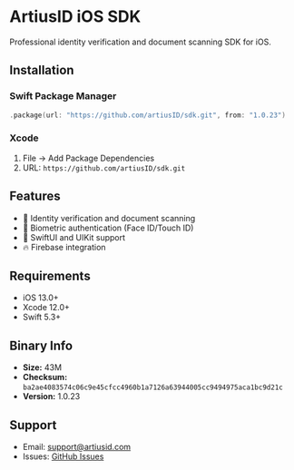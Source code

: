 # ArtiusID iOS SDK

Professional identity verification and document scanning SDK for iOS.

## Installation

### Swift Package Manager
```swift
.package(url: "https://github.com/artiusID/sdk.git", from: "1.0.23")
```

### Xcode
1. File → Add Package Dependencies
2. URL: `https://github.com/artiusID/sdk.git`

## Features

- 📱 Identity verification and document scanning
- 🔐 Biometric authentication (Face ID/Touch ID)
- 🎨 SwiftUI and UIKit support
- 🔥 Firebase integration

## Requirements

- iOS 13.0+
- Xcode 12.0+
- Swift 5.3+

## Binary Info

- **Size:**  43M
- **Checksum:** `ba2ae4083574c06c9e45cfcc4960b1a7126a63944005cc9494975aca1bc9d21c`
- **Version:** 1.0.23

## Support

- Email: support@artiusid.com
- Issues: [GitHub Issues](https://github.com/artiusID/sdk/issues)
